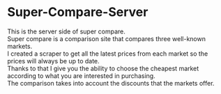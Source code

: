# Super-Compare-Server

This is the server side of super compare. <br/>
   Super compare is a comparison site that compares three well-known markets.
          <br />
          I created a scraper to get all the latest prices from each market so
          the prices will always be up to date. <br />
          Thanks to that I give you the ability to choose the cheapest market
          according to what you are interested in purchasing. <br />
          The comparison takes into account the discounts that the markets
          offer.
